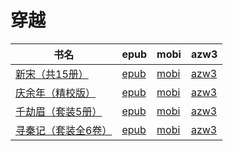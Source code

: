 # 穿越

| 书名 | epub | mobi | azw3 |
| --- | --- | --- | --- |
| [新宋（共15册）](http://ct.dalanmei.com/f/31084289-572120637-deb946) | [epub](http://ct.dalanmei.com/f/31084289-572120637-deb946) | [mobi](http://ct.dalanmei.com/f/31084289-571639639-c68745) | [azw3](http://ct.dalanmei.com/f/31084289-572181147-19b8c6) |
| [庆余年（精校版）](http://ct.dalanmei.com/f/31084289-571814703-deb369) | [epub](http://ct.dalanmei.com/f/31084289-571814703-deb369) | [mobi](http://ct.dalanmei.com/f/31084289-571544141-79ecde) | [azw3](http://ct.dalanmei.com/f/31084289-572196786-82a909) |
| [千劫眉（套装5册）](http://ct.dalanmei.com/f/31084289-571987268-5675bb) | [epub](http://ct.dalanmei.com/f/31084289-571987268-5675bb) | [mobi](http://ct.dalanmei.com/f/31084289-571561239-94d1c1) | [azw3](http://ct.dalanmei.com/f/31084289-572212214-395cad) |
| [寻秦记（套装全6卷）](None) | [epub](None) | [mobi](None) | [azw3](None) |
